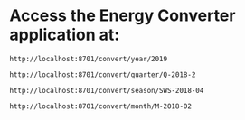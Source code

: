 
# Access the Energy Converter application at:

    http://localhost:8701/convert/year/2019
    
    http://localhost:8701/convert/quarter/Q-2018-2
    
    http://localhost:8701/convert/season/SWS-2018-04
    
    http://localhost:8701/convert/month/M-2018-02
    